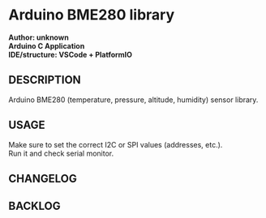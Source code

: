 # Arduino BME280 library

**Author: unknown**  
**Arduino C Application**  
**IDE/structure: VSCode + PlatformIO**  

## DESCRIPTION

Arduino BME280 (temperature, pressure, altitude, humidity) sensor library.

## USAGE

Make sure to set the correct I2C or SPI values (addresses, etc.).  
Run it and check serial monitor.  

## CHANGELOG

## BACKLOG
